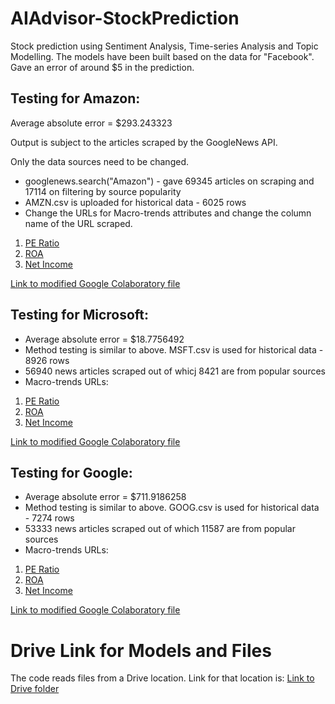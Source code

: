 # AIAdvisor-StockPrediction
Stock prediction using Sentiment Analysis, Time-series Analysis and Topic Modelling.
The models have been built based on the data for "Facebook".
Gave an error of around $5 in the prediction.

## Testing for Amazon:

Average absolute error = $293.243323

Output is subject to the articles scraped by the GoogleNews API.

Only the data sources need to be changed.

* googlenews.search("Amazon") - gave 69345 articles on scraping and 17114 on filtering by source popularity
* AMZN.csv is uploaded for historical data - 6025 rows
* Change the URLs for Macro-trends attributes and change the column name of the URL scraped.
1) [PE Ratio](https://www.macrotrends.net/stocks/charts/AMZN/amazon/pe-ratio)
2) [ROA](https://www.macrotrends.net/stocks/charts/AMZN/amazon/roa)
3) [Net Income](https://www.macrotrends.net/stocks/charts/AMZN/amazon/net-income)

[Link to modified Google Colaboratory file](https://colab.research.google.com/drive/1LgLD2Zg8twNlxcHJITipKrGyRk57WA7P?usp=sharing)

## Testing for Microsoft:

* Average absolute error = $18.7756492
* Method testing is similar to above. MSFT.csv is used for historical data - 8926 rows
* 56940 news articles scraped out of whicj 8421 are from popular sources
* Macro-trends URLs:
1) [PE Ratio](https://www.macrotrends.net/stocks/charts/MSFT/microsoft/pe-ratio)
2) [ROA](https://www.macrotrends.net/stocks/charts/MSFT/microsoft/roa)
3) [Net Income](https://www.macrotrends.net/stocks/charts/MSFT/microsoft/net-income)

[Link to modified Google Colaboratory file](https://colab.research.google.com/drive/1ERufMLmkJc5DEVfeJ6R5VDNAQts3zv7W?usp=sharing)

## Testing for Google:

* Average absolute error = $711.9186258
* Method testing is similar to above. GOOG.csv is used for historical data - 7274 rows
* 53333 news articles scraped out of which 11587 are from popular sources
* Macro-trends URLs:
1) [PE Ratio](https://www.macrotrends.net/stocks/charts/GOOG/alphabet/pe-ratio)
2) [ROA](https://www.macrotrends.net/stocks/charts/GOOG/alphabet/roa)
3) [Net Income](https://www.macrotrends.net/stocks/charts/GOOG/alphabet/net-income)

[Link to modified Google Colaboratory file](https://colab.research.google.com/drive/1TnriOW2sbgmpoi07gdaTaADJWOUqUeJX?usp=sharing)

# Drive Link for Models and Files 
The code reads files from a Drive location. Link for that location is:
[Link to Drive folder](https://drive.google.com/drive/folders/1-93t2iua9ay94NTHCCQPVo2Xe-WG3W_B?usp=sharing)
